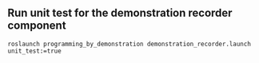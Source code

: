## Run unit test for the demonstration recorder component

```
roslaunch programming_by_demonstration demonstration_recorder.launch unit_test:=true
```